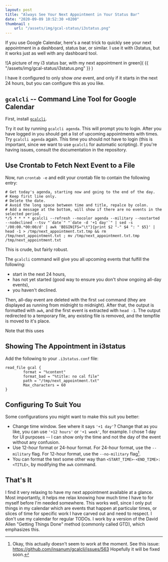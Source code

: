 ```yaml
---
layout: post
title: "Always See Your Next Appointment in Your Status Bar"
date: "2020-09-09 10:52:30 +0200"
thumbnail : 
    url: "/assets/img/gcal-status/i3status.png"
---
```


If you use Google Calendar, here's a neat trick to quickly see your next appointment in a dashboard, status bar, or similar.
I use it with i3status, but it works just as well with any dashboard tool.

![A picture of my i3 status bar, with my next appointment in green]( {{ "/assets/img/gcal-status/i3status.png" }} )

I have it configured to only show *one* event, and only if it starts in the next 24 hours, but you can configure this as you like.

## `gcalcli` -- Command Line Tool for Google Calendar

First, install [`gcalcli`](https://github.com/insanum/gcalcli).

Try it out by running `gcalcli agenda`.
This will prompt you to login.
After you have logged in you should get a list of upcoming appointments with times.
Try `gcalcli agenda` again.
This time you should not have to login (this is important, since we want to use `gcalcli` for automatic scripting).
If you're having issues, consult the documentation in the repository.

## Use Crontab to Fetch Next Event to a File

Now, run `crontab -e` and edit your crontab file to contain the following entry:

```crontab
# Get today's agenda, starting now and going to the end of the day.
# Keep first line only.
# Delete the date.
# Avoid the long space between time and title, repalce by colon.
# Add a message at the bottom, will show if there are no events in the selected period.
*/5 * * * * gcalcli --refresh --nocolor agenda --military --nostarted --nodeclined --tsv "`date`" "`date -d '+1 day'`" | sed -s '/00:00.*00:00/d' | awk 'BEGIN{FS="\t"}{print $2 "-" $4 ": " $5}' | head -1 > /tmp/next_appointment.txt.tmp && rm /tmp/next_appointment.txt ; mv /tmp/next_appointment.txt.tmp /tmp/next_appointment.txt
```

This is crude, but fairly robust.

The `gcalcli` command will give you all upcoming events that fulfill the following:
- start in the next 24 hours,
- has not yet started (good way to ensure you don't show ongoing all-day events),
- you haven't declined.

Then, all-day event are deleted with the first `sed` command (they are displayed as running from midnight to midnight).
After that, the output is formatted with `awk`, and the first event is extracted with `head -1`.
The output redirected to a temporary file, any existing file is removed, and the tempfile is moved to it's place.

Note that this uses 

## Showing The Appointment in i3status

Add the following to your `.i3status.conf`  file:

```
read_file gcal {
        format = "%content"
        format_bad = "%title: no cal file"
        path = "/tmp/next_appointment.txt"
        Max_characters = 60
}
```

## Configuring To Suit You

Some configurations you might want to make this suit you better:
- Change time window.
  See where it says `'+1 day'`?
  Change that as you like, you can use `'+12 hours'` or `'+1 week'`, for example.
  I chose 1 day for UI purposes -- I can show only the time and not the day of the event without any confusion.
- Use 12-hour format or 24-hour format.
  For 24-hour format, use the `--military` flag.
  For 12-hour format, use the `--no-military` flag[^1].
- You can format the text some other way than `<START_TIME>-<END_TIME>: <TITLE>`, by modifying the `awk` command.


## That's It

I find it very relaxing to have my next appointment available at a glance.
Most importantly, it helps me relax knowing how much time I have to for myself before I'm needed somewhere.
This works well, since I only put things in my calendar which are events that happen at particular times, or slices of time for specific work I have carved out and need to respect.
I don't use my calendar for regular TODOs.
I work by a version of the David Allen "Getting Things Done" method (commonly called GTD), which emphasizes this.

[^1]: Okay, this actually doesn't seem to work at the moment. See this issue: https://github.com/insanum/gcalcli/issues/563
Hopefully it will be fixed soon.
